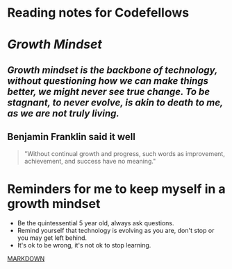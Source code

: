 # Reading notes for Codefellows


# *Growth Mindset*
## ***Growth mindset is the backbone of technology, without questioning how we can make things better, we might never see true change.  To be stagnant, to never evolve, is akin to death to me, as we are not truly living.*** 
## Benjamin Franklin said it well
> "Without continual growth and progress, such words as improvement, achievement, and success have no meaning."

# Reminders for me to keep myself in a growth mindset 
- Be the quintessential 5 year old, always ask questions. 
- Remind yourself that technology is evolving as you are, don't stop or you may get left behind. 
- It's ok to be wrong, it's not ok to stop learning. 

[MARKDOWN](markdown.md)
